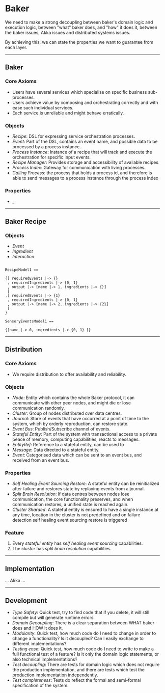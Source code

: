 # Baker

We need to make a strong decoupling between baker's domain logic and execution logic, between "what" baker does, and "how" it does it, 
between the baker issues, Akka issues and distributed systems issues.

By achieving this, we can state the properties we want to guarantee from each layer.

____________________________________________________________________________________________________________________________________________________
## Baker

### Core Axioms
* Users have several services which specialise on specific business sub-processes.
* Users achieve value by composing and orchestrating correctly and with ease such individual services.
* Each service is unreliable and might behave erratically.

### Objects 
* _Recipe_: DSL for expressing service orchestration processes.
* _Event_: Part of the DSL, contains an event name, and possible data to be processed by a process instance.
* _Process Instance_: Instance of a recipe that will track and execute the orchestration for specific input events.
* _Recipe Manager_: Provides storage and accessibility of available recipes.
* _Process Index_: Gateway for communication with living processes.
* _Calling Process_: the process that holds a process id, and therefore is able to send messages to a process instance through the process index

### Properties
* _


___________________________________________________________________________________________________________________________________________________
## Baker Recipe

### Objects
* _Event_
* _Ingredient_
* _Interaction_


```tlaplus

RecipeModel1 == 

{[ requiredEvents |-> {}
 , requiredIngredients |-> {0, 1}
 , output |-> [name |-> 1, ingredients |-> {}]
 ]
,[ requiredEvents |-> {1}
 , requiredIngredients |-> {0, 1}
 , output |-> [name |-> 2, ingredients |-> {2}]
 ]
}

SensoryEventsModel1 ==

{[name |-> 0, ingredients |-> {0, 1} ]}

```

___________________________________________________________________________________________________________________________________________________
## Distribution

### Core Axioms
* We require distribution to offer availability and reliability.

### Objects
* _Node_:  Entity which contains the whole Baker protocol, it can communicate with other peer nodes, and might die or lose communication randomly.
* _Cluster_: Group of nodes distributed over data centres.
* _Journal_: Store of events that have occurred at a point of time to the system, which by orderly reproduction, can restore state.
* _Event Bus_: Publish/Subscribe channel of events.
* _Stateful Entity_: Part of the system with transactional access to a private peace of memory, computing capabilities, reacts to messages.
* _EntityRef_: Reference to a stateful entity, can be used to 
* _Message_: Data directed to a stateful entity.
* _Event_: Categorised data which can be sent to an event bus, and received from an event bus.

### Properties
* _Self Healing Event Sourcing Restore_: A stateful entity can be reinitialized after failure and restores state by replaying events from a journal.
* _Split Brain Resolution_: If data centres between nodes lose communication, the core functionality preserves, and when communication restores, a unified state is reached again.
* _Cluster Sharded_: A stateful entity is ensured to have a single instance at any time, location in the cluster is not predefined and on failure detection self healing event sourcing restore is triggered

### Feature
1. Every _stateful entity_ has _self healing event sourcing_ capabilities.
4. The _cluster_ has _split brain resolution_ capabilities.


___________________________________________________________________________________________________________________________________________________
## Implementation
... Akka ...


___________________________________________________________________________________________________________________________________________________
## Development

* _Type Safety_: Quick test, try to find code that if you delete, it will still compile but will generate runtime errors.
* _Domain Decoupling_: There is a clear separation between WHAT baker does and HOW it does it.
* _Modularity_: Quick test, how much code do I need to change in order to change a functionality? Is it decoupled? Can I easily exchange to different implementations?
* _Testing ease_: Quick test, how much code do I need to write to make a full functional test of a feature? Is it only the domain logic statements, or also technical implementations?
* _Test decoupling_: There are tests for domain logic which does not require the production implementation, and there are tests which test the production implementation independently.
* _Test completeness_: Tests do reflect the formal and semi-formal specification of the system.